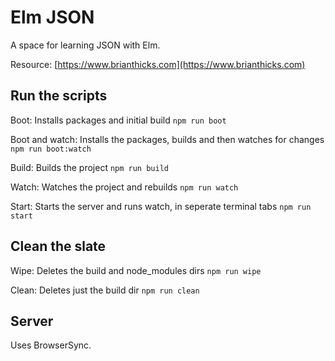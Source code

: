 # Elm JSON

A space for learning JSON with Elm.

Resource: [https://www.brianthicks.com](https://www.brianthicks.com)

## Run the scripts

Boot: Installs packages and initial build ```npm run boot```

Boot and watch: Installs the packages, builds and then watches for changes ```npm run boot:watch```

Build: Builds the project ```npm run build```

Watch: Watches the project and rebuilds ```npm run watch```

Start: Starts the server and runs watch, in seperate terminal tabs  ```npm run start```

## Clean the slate

Wipe: Deletes the build and node_modules dirs ```npm run wipe```

Clean: Deletes just the build dir ```npm run clean```

## Server

Uses BrowserSync.

